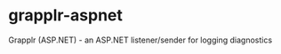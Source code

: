 grapplr-aspnet
==============

Grapplr (ASP.NET) - an ASP.NET listener/sender for logging diagnostics
